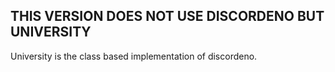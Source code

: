 ## THIS VERSION DOES NOT USE DISCORDENO BUT UNIVERSITY

University is the class based implementation of discordeno.

